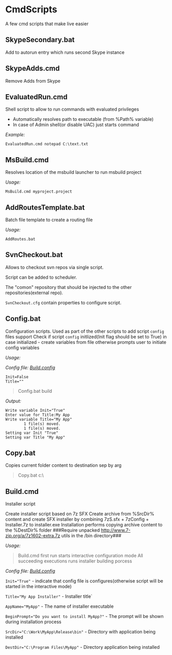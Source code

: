 # CmdScripts
A few cmd scripts that make live easier

## SkypeSecondary.bat ##

Add to autorun entry which runs second Skype instance

## SkypeAdds.cmd ##

Remove Adds from Skype

## EvaluatedRun.cmd ##

Shell script to allow to run commands with evaluated privileges
- Automatically resolves path to executable (from %Path% variable)
- In case of Admin shell(or disable UAC) just starts command

*Example:*
```shell
EvaluatedRun.cmd notepad C:\text.txt
```

## MsBuild.cmd ##
Resolves location of the msbuild launcher to run msbuild project

*Usage:*
```shell
MsBuild.cmd myproject.project
```

## AddRoutesTemplate.bat ##
Batch file template to create a routing file

*Usage:*
```shell
AddRoutes.bat
```

## SvnCheckout.bat ##
Allows to checkout svn repos via single script.

Script can be added to scheduler. 

The "comon" repository that should be injected to the other repositories(external repo).

```SvnCheckout.cfg``` contain properties to configure script.

## Config.bat ##
Configuration scripts. Used as part of the other scripts to add script `config` files support
Check if script `config` initlized(Init flag should be set to True)
in case initialized - create variables from file
otherwise prompts user to initiate config variables

*Usage:*

*Config file: [Build.config](https://raw.githubusercontent.com/stadub/CmdScripts/master/Build.config)*
```Output
Init=False
Title=""
```

>Config.bat build

*Output:*
```Output
Write variable Init="True"
Enter value for Title:My App
Write variable Title="My App"
        1 file(s) moved.
        1 file(s) moved.
Setting var Init "True"
Setting var Title "My App"
```

## Copy.bat ##
Copies current folder content to destination sep by arg
>Copy.bat c:\

## Build.cmd ##
Installer script

Create installer script based on 7z SFX
Create archive from %SrcDir% content and create SFX installer by combining 7zS.sfx + 7zConfig + Installer.7z to installer.exe
Installation performs copying archive content to the %DestDir% folder
###Require unpacked http://www.7-zip.org/a/7z1602-extra.7z utils in the /bin directory###


*Usage:*

>Build.cmd 
 first run starts interactive configuration mode
 All succeeding executions runs installer building porcess

*Config file: [Build.config](https://raw.githubusercontent.com/stadub/CmdScripts/master/Build.config)*

`Init="True"` - indicate that config file is configures(otherwise script will be started in the interactive mode)

`Title="My App Installer"` - Installer title`

`AppName="MyApp"` - The name of installer executable

`BeginPrompt="Do you want to install MyApp?"` - The prompt will be shown during installation process

`SrcDir="C:\Work\MyApp\Release\bin"` - Directory with application being installed

`DestDir="C:\Program Files\MyApp"` - Directory application being installed
